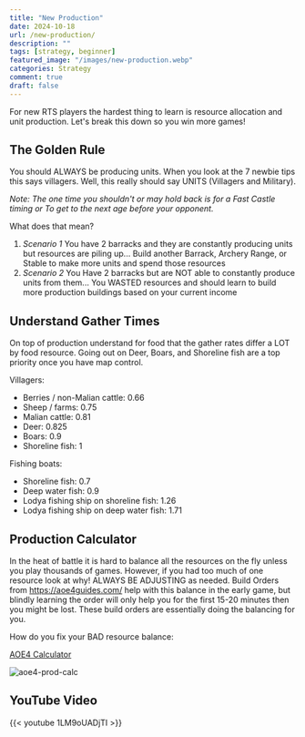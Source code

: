 ```yaml
---
title: "New Production"
date: 2024-10-18
url: /new-production/
description: ""
tags: [strategy, beginner]
featured_image: "/images/new-production.webp"
categories: Strategy
comment: true
draft: false
---
```

For new RTS players the hardest thing to learn is resource allocation and unit production. Let's break this down so you win more games!
<!--more-->

## The Golden Rule 

You should ALWAYS be producing units. When you look at the 7 newbie tips this says villagers. Well, this really should say UNITS (Villagers and Military). 

*Note: The one time you shouldn't or may hold back is for a Fast Castle timing or To get to the next age before your opponent.*

What does that mean? 

1. *Scenario 1* You have 2 barracks and they are constantly producing units but resources are piling up... Build another Barrack, Archery Range, or Stable to make more units and spend those resources
2. *Scenario 2* You Have 2 barracks but are NOT able to constantly produce units from them... You WASTED resources and should learn to build more production buildings based on your current income

## Understand Gather Times 

On top of production understand for food that the gather rates differ a LOT by food resource. Going out on Deer, Boars, and Shoreline fish are a top priority once you have map control. 

Villagers:

- Berries / non-Malian cattle: 0.66
- Sheep / farms: 0.75
- Malian cattle: 0.81
- Deer: 0.825
- Boars: 0.9
- Shoreline fish: 1

Fishing boats:

- Shoreline fish: 0.7
- Deep water fish: 0.9
- Lodya fishing ship on shoreline fish: 1.26
- Lodya fishing ship on deep water fish: 1.71

## Production Calculator

In the heat of battle it is hard to balance all the resources on the fly unless you play thousands of games. However, if you had too much of one resource look at why! ALWAYS BE ADJUSTING as needed. Build Orders from <https://aoe4guides.com/> help with this balance in the early game, but blindly learning the order will only help you for the first 15-20 minutes then you might be lost. These build orders are essentially doing the balancing for you.

How do you fix your BAD resource balance:

[AOE4 Calculator](https://www.aoe4-production-calculator.com/)

![aoe4-prod-calc](/images/aoe4-prod-calc.webp)

## YouTube Video

{{< youtube 1LM9oUADjTI >}}
